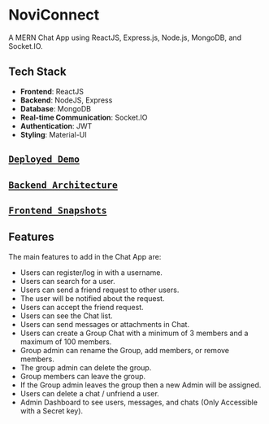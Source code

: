 # NoviConnect

A MERN Chat App using ReactJS, Express.js, Node.js, MongoDB, and Socket.IO.

## Tech Stack

- **Frontend**: ReactJS
- **Backend**: NodeJS, Express
- **Database**: MongoDB
- **Real-time Communication**: Socket.IO
- **Authentication**: JWT
- **Styling**: Material-UI

## [`Deployed Demo`](https://noviconnect-client.vercel.app/)

## [`Backend Architecture`](./server/readme.md)
## [`Frontend Snapshots`](./client/readme.md)

## Features

The main features to add in the Chat App are:

- Users can register/log in with a username.
- Users can search for a user.
- Users can send a friend request to other users.
- The user will be notified about the request.
- Users can accept the friend request.
- Users can see the Chat list.
- Users can send messages or attachments in Chat.
- Users can create a Group Chat with a minimum of 3 members and a maximum of 100 members.
- Group admin can rename the Group, add members, or remove members.
- The group admin can delete the group.
- Group members can leave the group.
- If the Group admin leaves the group then a new Admin will be assigned.
- Users can delete a chat / unfriend a user.
- Admin Dashboard to see users, messages, and chats (Only Accessible with a Secret key).
